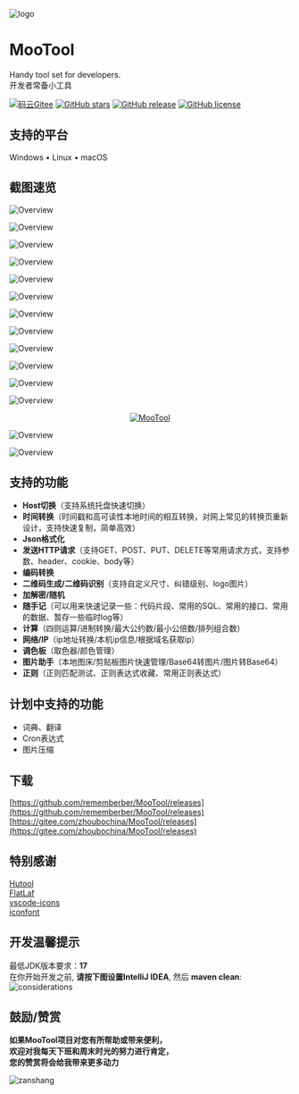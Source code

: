![logo](assets/logo/logo-128.png)

# MooTool

Handy tool set for developers.   
开发者常备小工具

[![码云Gitee](https://gitee.com/zhoubochina/MooTool/badge/star.svg?theme=blue)](https://gitee.com/zhoubochina/MooTool)
[![GitHub stars](https://img.shields.io/github/stars/rememberber/MooTool.svg)](https://github.com/rememberber/MooTool)
[![GitHub release](https://img.shields.io/github/v/release/rememberber/MooTool)](https://github.com/rememberber/MooTool/releases)
[![GitHub license](https://img.shields.io/github/license/rememberber/MooTool)](https://github.com/rememberber/MooTool/blob/master/LICENSE.txt)

## 支持的平台
Windows • Linux • macOS

## 截图速览

![Overview](screen_shoot/quick_note_mac.png)

![Overview](screen_shoot/time_mac.png)

![Overview](screen_shoot/json_mac.png)

![Overview](screen_shoot/host_mac.png)

![Overview](screen_shoot/http_mac.png)

![Overview](screen_shoot/encode_mac.png)

![Overview](screen_shoot/qr_code_mac.png)

![Overview](screen_shoot/crypto_mac.png)

![Overview](screen_shoot/calculator_mac.png)

![Overview](screen_shoot/net_mac.png)

![Overview](screen_shoot/color_board_mac.png)

![Overview](screen_shoot/regex_mac.png)

<p align="center">
  <a href="https://gitee.com/zhoubochina/MooTool/raw/master/screen_shoot/mt-favoriteColor.png">
   <img alt="MooTool" src="https://gitee.com/zhoubochina/MooTool/raw/master/screen_shoot/mt-favoriteColor.png">
  </a>
</p>

![Overview](screen_shoot/quick_note_light_mac.png)

![Overview](screen_shoot/theme.png)

## 支持的功能

+ **Host切换**（支持系统托盘快速切换）
+ **时间转换**（时间戳和高可读性本地时间的相互转换，对网上常见的转换页重新设计，支持快速复制，简单高效）
+ **Json格式化**
+ **发送HTTP请求**（支持GET、POST、PUT、DELETE等常用请求方式，支持参数、header、cookie、body等）
+ **编码转换**
+ **二维码生成/二维码识别**（支持自定义尺寸、纠错级别、logo图片）
+ **加解密/随机**
+ **随手记**（可以用来快速记录一些：代码片段、常用的SQL、常用的接口、常用的数据、暂存一些临时log等）
+ **计算**（四则运算/进制转换/最大公约数/最小公倍数/排列组合数）
+ **网络/IP**（ip地址转换/本机ip信息/根据域名获取ip）
+ **调色板**（取色器/颜色管理）
+ **图片助手**（本地图床/剪贴板图片快速管理/Base64转图片/图片转Base64）
+ **正则**（正则匹配测试、正则表达式收藏、常用正则表达式）

## 计划中支持的功能

+ 词典、翻译
+ Cron表达式
+ 图片压缩

## 下载

[https://github.com/rememberber/MooTool/releases](https://github.com/rememberber/MooTool/releases)  
[https://gitee.com/zhoubochina/MooTool/releases](https://gitee.com/zhoubochina/MooTool/releases)

## 特别感谢

[Hutool](http://hutool.cn/)  
[FlatLaf](https://github.com/JFormDesigner/FlatLaf)  
[vscode-icons](https://github.com/microsoft/vscode-icons)  
[iconfont](https://www.iconfont.cn/)

## 开发温馨提示
最低JDK版本要求：**17**  
在你开始开发之前, **请按下图设置IntelliJ IDEA**, 然后 **maven clean**:
![considerations](assets/material/gui_build.png)

## 鼓励/赞赏

**如果MooTool项目对您有所帮助或带来便利，  
欢迎对我每天下班和周末时光的努力进行肯定，  
您的赞赏将会给我带来更多动力**

![zanshang](assets/material/wx-zanshang.jpg)